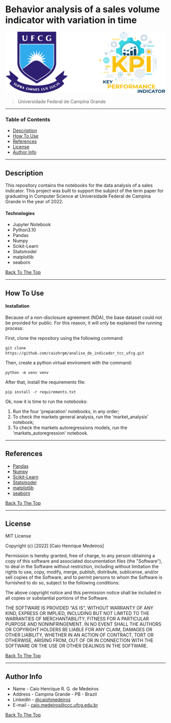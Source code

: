 # Behavior analysis of a sales volume indicator with variation in time


![Project Image](logo_tcc.png)

> Universidade Federal de Campina Grande

---

### Table of Contents

- [Description](#description)
- [How To Use](#how-to-use)
- [References](#references)
- [License](#license)
- [Author Info](#author-info)

---

## Description

This repository contains the notebooks for the data analysis of a sales indicator. This project was built to support the subject of the term paper for graduating in Computer Science at Universidade Federal de Campina Grande in the year of 2022.

#### Technologies

- Jupyter Notebook
- Python3.10
- Pandas
- Numpy
- Scikit-Learn
- Statsmodel
- matplotlib
- seaborn

[Back To The Top](#read-me-template)

---

## How To Use

#### Installation

Because of a non-disclosure agreement (NDA), the base dataset could not be provided for public. For this reason, it will only be explained the running process:

First, clone the repository using the following command:

```console
git clone https://github.com/caiohrgm/analise_de_indicador_tcc_ufcg.git
```
Then, create a python virtual enviroment with the command:

```console
python -m venv venv
```
After that, install the requirements file:
```console
pip install -r requirements.txt
```
Ok, now it is time to run the notebooks:

1. Run the four 'preparation' notebooks, in any order;
2. To check the markets general analysis, run the 'market_analysis' notebook;
3. To check the markets autoregressions models, run the 'markets_autoregression' notebook.

---

## References

- [Pandas](https://pandas.pydata.org/pandas-docs/stable/index.html) 
- [Numpy](https://numpy.org/)
- [Scikit-Learn](https://scikit-learn.org/stable/)
- [Statsmodel](https://www.statsmodels.org/stable/index.html)
- [matplotlib](https://matplotlib.org/stable/index.html)
- [seaborn](https://seaborn.pydata.org/index.html)

[Back To The Top](#read-me-template)

---

## License

MIT License

Copyright (c) [2022] [Caio Henrique Medeiros]

Permission is hereby granted, free of charge, to any person obtaining a copy
of this software and associated documentation files (the "Software"), to deal
in the Software without restriction, including without limitation the rights
to use, copy, modify, merge, publish, distribute, sublicense, and/or sell
copies of the Software, and to permit persons to whom the Software is
furnished to do so, subject to the following conditions:

The above copyright notice and this permission notice shall be included in all
copies or substantial portions of the Software.

THE SOFTWARE IS PROVIDED "AS IS", WITHOUT WARRANTY OF ANY KIND, EXPRESS OR
IMPLIED, INCLUDING BUT NOT LIMITED TO THE WARRANTIES OF MERCHANTABILITY,
FITNESS FOR A PARTICULAR PURPOSE AND NONINFRINGEMENT. IN NO EVENT SHALL THE
AUTHORS OR COPYRIGHT HOLDERS BE LIABLE FOR ANY CLAIM, DAMAGES OR OTHER
LIABILITY, WHETHER IN AN ACTION OF CONTRACT, TORT OR OTHERWISE, ARISING FROM,
OUT OF OR IN CONNECTION WITH THE SOFTWARE OR THE USE OR OTHER DEALINGS IN THE
SOFTWARE.

[Back To The Top](#read-me-template)

---

## Author Info

- Name - Caio Henrique R. G. de Medeiros
- Address - Campina Grande - PB - Brazil
- LinkedIn - [@caiohmedeiros](https://www.linkedin.com/in/caiohmedeiros/)
- E-mail - caio.medeiros@ccc.ufcg.edu.br

[Back To The Top](#read-me-template)
